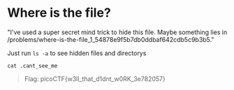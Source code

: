 # Where is the file?

"I've used a super secret mind trick to hide this file. Maybe something lies in /problems/where-is-the-file_1_54878e9f5b7db0ddbaf642cdb5c9b3b5."

Just run `ls -a` to see hidden files and directorys

`cat .cant_see_me`

> Flag: picoCTF{w3ll_that_d1dnt_w0RK_3e782057}
